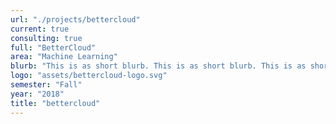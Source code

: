 ```yaml
---
url: "./projects/bettercloud"
current: true
consulting: true
full: "BetterCloud"
area: "Machine Learning"
blurb: "This is as short blurb. This is as short blurb. This is as short blurb. This is as short blurb. This is as short blurb"
logo: "assets/bettercloud-logo.svg"
semester: "Fall"
year: "2018"
title: "bettercloud"
---
```

